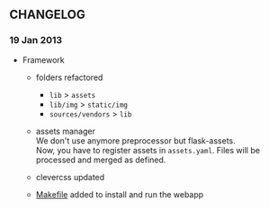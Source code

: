 CHANGELOG
---------

### 19 Jan 2013

* Framework
	* folders refactored
		* `lib` > `assets`
		* `lib/img` > `static/img`
		* `sources/vendors` > `lib`

	* assets manager  
		We don't use anymore preprocessor but flask-assets.  
		Now, you have to register assets in `assets.yaml`. Files will be processed and merged as defined.
	* clevercss updated
	* [Makefile](Makefile) added to install and run the webapp
